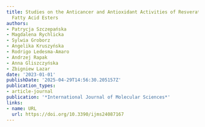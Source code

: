 ```yaml
---
title: Studies on the Anticancer and Antioxidant Activities of Resveratrol and Long-Chain
  Fatty Acid Esters
authors:
- Patrycja Szczepańska
- Magdalena Rychlicka
- Sylwia Groborz
- Angelika Kruszyńska
- Rodrigo Ledesma‐Amaro
- Andrzej Rapak
- Anna Gliszczyńska
- Zbigniew Lazar
date: '2023-01-01'
publishDate: '2025-04-29T14:56:30.205157Z'
publication_types:
- article-journal
publication: '*International Journal of Molecular Sciences*'
links:
- name: URL
  url: https://doi.org/10.3390/ijms24087167
---
```

